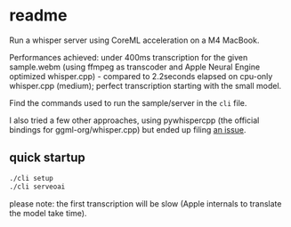 # readme

Run a whisper server using CoreML acceleration on a M4 MacBook.

Performances achieved: under 400ms transcription for the given sample.webm (using ffmpeg as transcoder and Apple Neural Engine optimized whisper.cpp) - compared to 2.2seconds elapsed on cpu-only whisper.cpp (medium); perfect transcription starting with the small model.

Find the commands used to run the sample/server in the `cli` file.

I also tried a few other approaches, using pywhispercpp (the official bindings for ggml-org/whisper.cpp) but ended up filing [an issue](https://github.com/absadiki/pywhispercpp/issues/116).

## quick startup

```sh
./cli setup
./cli serveoai
```

please note: the first transcription will be slow (Apple internals to translate the model take time).
